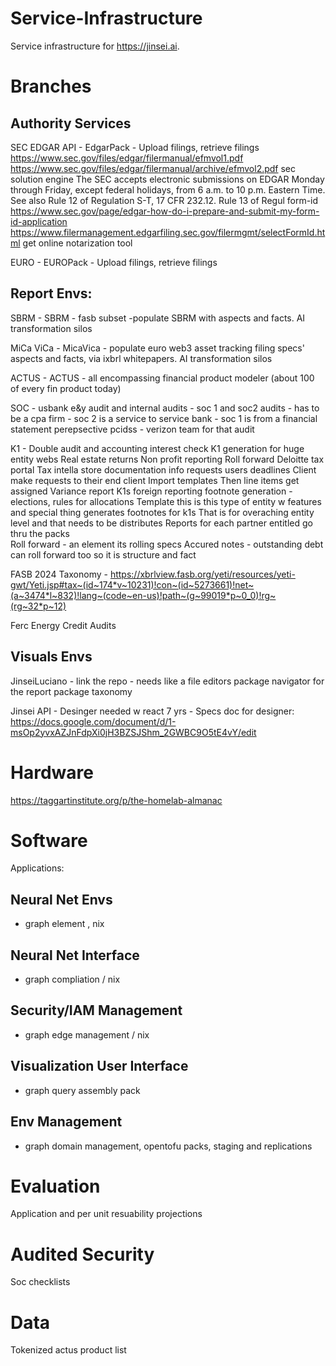# Service-Infrastructure

Service infrastructure for  https://jinsei.ai.

# Branches

## Authority Services

SEC EDGAR API - EdgarPack - Upload filings, retrieve filings
https://www.sec.gov/files/edgar/filermanual/efmvol1.pdf
https://www.sec.gov/files/edgar/filermanual/archive/efmvol2.pdf
sec solution engine
The SEC accepts electronic submissions on EDGAR Monday through Friday, except federal holidays, from 6 a.m. to 10 p.m. Eastern Time. See also Rule 12 of Regulation S-T, 17 CFR 232.12. Rule 13 of Regul
form-id 
https://www.sec.gov/page/edgar-how-do-i-prepare-and-submit-my-form-id-application
 https://www.filermanagement.edgarfiling.sec.gov/filermgmt/selectFormId.html
get online notarization tool


EURO - EUROPack - Upload filings, retrieve filings

## Report Envs:

SBRM - SBRM - fasb subset -populate SBRM with aspects and facts. AI transformation silos

MiCa ViCa  - MicaVica - populate euro web3 asset tracking filing specs' aspects and facts, via ixbrl whitepapers. AI transformation silos 

ACTUS - ACTUS - all encompassing financial product modeler (about 100 of every fin product today)

SOC - usbank e&y audit and internal audits - soc 1 and soc2 audits - has to be a cpa firm - soc 2 is a service to service bank - soc 1 is from a financial statement perepsective 
pcidss - verizon team for that audit 

K1 - Double audit and accounting interest check 
K1 generation for huge entity webs
Real estate returns 
Non profit reporting 
Roll forward 
Deloitte tax portal 
Tax intella store documentation info requests users deadlines 
Client make requests to their end client 
Import templates 
Then line items get assigned 
Variance report 
K1s foreign reporting footnote generation - elections, rules for allocations
Template this is this type of entity w features and special thing generates footnotes for k1s 
That is for overaching entity level and that needs to be distributes 
Reports for each partner entitled go thru the packs  
Roll forward - an element its rolling specs 
Accured notes - outstanding debt can roll forward too so it is structure and fact 

FASB 2024 Taxonomy - https://xbrlview.fasb.org/yeti/resources/yeti-gwt/Yeti.jsp#tax~(id~174*v~10231)!con~(id~5273661)!net~(a~3474*l~832)!lang~(code~en-us)!path~(g~99019*p~0_0)!rg~(rg~32*p~12)

Ferc Energy Credit Audits

## Visuals Envs 

JinseiLuciano -  link the repo - needs like a file editors package navigator for the report package taxonomy 

Jinsei API - Desinger needed w react 7 yrs - 
Specs doc for designer: https://docs.google.com/document/d/1-msOp2yvxAZJnFdpXi0jH3BZSJShm_2GWBC9O5tE4vY/edit

# Hardware

https://taggartinstitute.org/p/the-homelab-almanac

# Software

Applications:

## Neural Net Envs
 - graph element , nix

## Neural Net Interface
- graph compliation / nix

## Security/IAM Management 
- graph edge management / nix

## Visualization User Interface
- graph query assembly pack

## Env Management
- graph domain management, opentofu packs, staging and replications

# Evaluation

Application and per unit resuability projections

# Audited Security

Soc checklists

# Data

Tokenized actus product list
